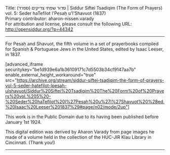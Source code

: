 <html>
<head></head>
<body>
Title: סדור שפתי צדיקים (ספרד)‏ | Siddur Siftei Tsadiqim (The Form of Prayers) vol. 5: Seder haTefilot l'Pesaḥ u'l'Shavuot (1837)<br />
Primary contributor: aharon-nissen.varady<br />
For attribution and license, please consult the following URL: <a href="http://opensiddur.org/?p=44342">http://opensiddur.org/?p=44342</a>
<p />
<hr />

For Pesaḥ and Shavuot, the fifth volume in a set of prayerbooks compiled for Spanish &amp; Portuguese Jews in the United States, edited by Isaac Leeser, in 1837.

[advanced_iframe securitykey="be1d939e6a1b36109171c7d5503b34cf9147aa7b" enable_external_height_workaround="true" src="https://archive.org/stream/siddur-siftei-tsadiqim-the-form-of-prayers-vol-5-seder-hatefilot-lpesah-ulshavuot/Siddur%20Siftei%20Tsadiqim%20The%20Form%20of%20Prayers%20vol.%205%20-%20Seder%20haTefilot%20l%27Pesah%20u%27l%27Shavuot%20%28ed.%20Isaac%20Leeser%201837%29#page/n02/mode/2up"]

This work is in the Public Domain due to its having been published before January 1st 1924.

This digital edition was derived by Aharon Varady from page images he made of a volume held in the collection of the HUC-JIR Klau Library in Cincinnati. (Thank you!)

<hr />

<div class="english" lang="en" style="font-size: 1.2em;">

</div>

&nbsp;

</body>
</html>
